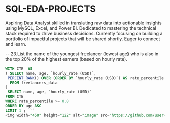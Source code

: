 # SQL-EDA-PROJECTS
Aspiring Data Analyst skilled in translating raw data into actionable insights using MySQL, Excel, and Power BI. Dedicated to mastering the technical stack required to drive business decisions. Currently focusing on building a portfolio of impactful projects that will be shared shortly. Eager to connect and learn.

-- 23.List the name of the youngest freelancer (lowest age) who is also in the top 20% of the highest earners (based on hourly rate).
 ```sql
WITH CTE  AS 
( SELECT name, age, `hourly_rate (USD)`,
  PERCENT_RANK() OVER (ORDER BY `hourly_rate (USD)`) AS rate_percentile
   FROM freelancers_data
 )
  SELECT name, age, `hourly_rate (USD)`
FROM CTE
WHERE rate_percentile >= 0.8
ORDER BY age ASC
LIMIT 1 ; ```
<img width="450" height="122" alt="image" src="https://github.com/user-attachments/assets/0b8df81d-17e0-4e1a-976e-2f3ed107ff2f" />

